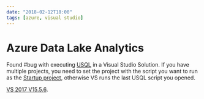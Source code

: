 ```yaml
---
date: "2018-02-12T18:00"
tags: [azure, visual studio]
---
```


# Azure Data Lake Analytics
<!-- truncate -->

Found #bug with executing [USQL](https://msdn.microsoft.com/en-us/azure/data-lake-analytics/u-sql/u-sql-language-reference) in a Visual Studio Solution. If you have multiple projects, you need to set the project with the script you want to run as the [Startup project](https://msdn.microsoft.com/en-us/library/a1awth7y.aspx), otherwise VS runs the last USQL script you opened.

[VS 2017 V15.5.6](https://aka.ms/upgradevs2017).